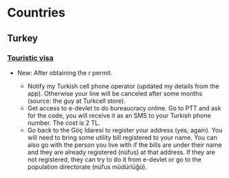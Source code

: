 # Countries

## Turkey

### [Touristic visa](touristic_visa.md)

* New: After obtaining the r permit.

    * Notify my Turkish cell phone operator (updated my details from the app).
      Otherwise your line will be canceled after some months (source: the guy
      at Turkcell store).
    * Get access to e-devlet to do bureaucracy online. Go to PTT and ask for the
      code, you will receive it as an SMS to your Turkish phone number. The cost
      is 2 TL.
    * Go back to the Göç İdaresi to register your address (yes, again). You will
      need to bring some utility bill registered to your name. You can also go with
      the person you live with if the bills are under their name and they are
      already registered (nüfus) at that address. If they are not registered, they
      can try to do it from e-devlet or go to the population directorate (nüfus
      müdürlüğü).